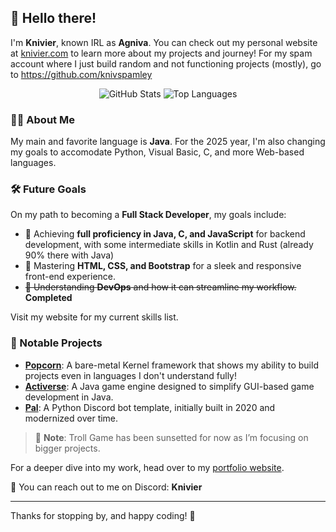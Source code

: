 ## 👋 Hello there!

I'm **Knivier**, known IRL as **Agniva**. You can check out my personal website at [knivier.com](https://knivier.com "Go to my Portfolio") to learn more about my projects and journey! For my spam account where I just build random and not functioning projects (mostly), go to https://github.com/knivspamley 

<div align="center">
  <img src="https://github-readme-stats.vercel.app/api?username=knivier&theme=dark&show_icons=true&hide_border=true&count_private=true" alt="GitHub Stats" />
  <img src="https://github-readme-stats.vercel.app/api/top-langs/?username=knivier&theme=dark&show_icons=true&hide_border=true&layout=compact" alt="Top Languages" />
</div>

### 👨‍💻 About Me

My main and favorite language is **Java**. For the 2025 year, I'm also changing my goals to accomodate Python, Visual Basic, C, and more Web-based languages. 

### 🛠️ Future Goals 

On my path to becoming a **Full Stack Developer**, my goals include:
- 🌟 Achieving **full proficiency in Java, C, and JavaScript** for backend development, with some intermediate skills in Kotlin and Rust (already 90% there with Java)
- 🎨 Mastering **HTML, CSS, and Bootstrap** for a sleek and responsive front-end experience.
- ~~🤔 Understanding **DevOps** and how it can streamline my workflow.~~ **Completed**

Visit my website for my current skills list. 

### 🚀 Notable Projects

- **[Popcorn](https://github.com/knivier/Popcorn "Popcorn GitHub")**: A bare-metal Kernel framework that shows my ability to build projects even in languages I don't understand fully!
- **[Activerse](https://knivier.com/activerseinfo "Activerse Website")**: A Java game engine designed to simplify GUI-based game development in Java.
- **[Pal](https://github.com/knivier/PalBot "Pal GitHub Repo")**: A Python Discord bot template, initially built in 2020 and modernized over time.

> 📝 **Note**: Troll Game has been sunsetted for now as I’m focusing on bigger projects. 

For a deeper dive into my work, head over to my [portfolio website](https://knivier.com "Go to my Portfolio").

💬 You can reach out to me on Discord: **Knivier**

---

Thanks for stopping by, and happy coding! 🚀
